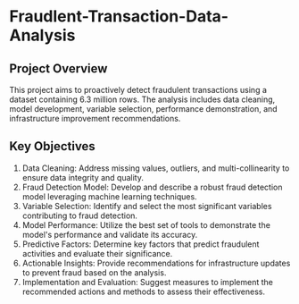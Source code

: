 # Fraudlent-Transaction-Data-Analysis

## Project Overview
This project aims to proactively detect fraudulent transactions using a dataset containing 6.3 million rows. The analysis includes data cleaning, model development, variable selection, performance demonstration, and infrastructure improvement recommendations.

## Key Objectives
1. Data Cleaning: Address missing values, outliers, and multi-collinearity to ensure data integrity and quality.
2. Fraud Detection Model: Develop and describe a robust fraud detection model leveraging machine learning techniques.
3. Variable Selection: Identify and select the most significant variables contributing to fraud detection.
4. Model Performance: Utilize the best set of tools to demonstrate the model's performance and validate its accuracy.
5. Predictive Factors: Determine key factors that predict fraudulent activities and evaluate their significance.
6. Actionable Insights: Provide recommendations for infrastructure updates to prevent fraud based on the analysis.
7. Implementation and Evaluation: Suggest measures to implement the recommended actions and methods to assess their effectiveness.
